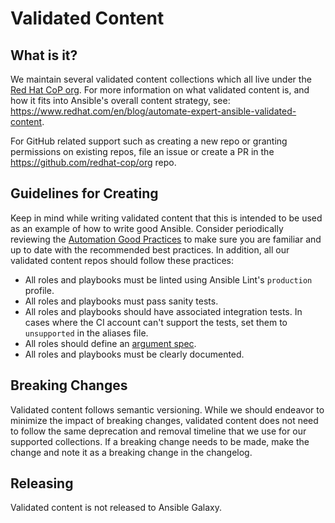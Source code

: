 # Validated Content

## What is it?

We maintain several validated content collections which all live under the [Red Hat CoP org](https://github.com/redhat-cop).  For more information on what validated content is, and how it fits into Ansible's overall content strategy, see: https://www.redhat.com/en/blog/automate-expert-ansible-validated-content.

For GitHub related support such as creating a new repo or granting permissions on existing repos, file an issue or create a PR in the https://github.com/redhat-cop/org repo.

## Guidelines for Creating

Keep in mind while writing validated content that this is intended to be used as an example of how to write good Ansible. Consider periodically reviewing the [Automation Good Practices](https://github.com/redhat-cop/automation-good-practices) to make sure you are familiar and up to date with the recommended best practices. In addition, all our validated content repos should follow these practices:

* All roles and playbooks must be linted using Ansible Lint's `production` profile.
* All roles and playbooks must pass sanity tests.
* All roles and playbooks should have associated integration tests. In cases where the CI account can't support the tests, set them to `unsupported` in the aliases file.
* All roles should define an [argument spec](https://github.com/ansible-collections/cloud-content-handbook/blob/main/roles_arguments_validation.md).
* All roles and playbooks must be clearly documented.

## Breaking Changes

Validated content follows semantic versioning. While we should endeavor to minimize the impact of breaking changes, validated content does not need to follow the same deprecation and removal timeline that we use for our supported collections. If a breaking change needs to be made, make the change and note it as a breaking change in the changelog.

## Releasing

Validated content is not released to Ansible Galaxy.
